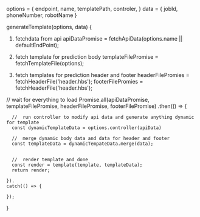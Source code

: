 
options = {
  endpoint,
  name,
  templatePath,
  controler,
}
data = {
  jobId,
  phoneNumber,
  robotName
}


generateTemplate(options, data) {

  1) fetchdata from api
  apiDataPromise = fetchApiData(options.name || defaultEndPoint);

  2) fetch template for prediction body
  templateFilePromise = fetchTemplateFile(options);

  3) fetch templates for prediction header and footer
  headerFilePromies = fetchHeaderFile('header.hbs');
  footerFilePromies = fetchHeaderFile('header.hbs');

  //  wait for everything to load
  Promise.all(apiDataPromise, templateFilePromise, headerFilePromise, footerFilePromise)
    .then(() => {

      //  run controller to modify api data and generate anything dynamic for template
      const dynamicTemplateData = options.controller(apiData)

      //  merge dynamic body data and data for header and footer
      const templateData = dynamicTempateData.merge(data);


      //  render template and done
      const render = template(template, templateData);
      return render;

    }).
    catch(() => {

    });


}



